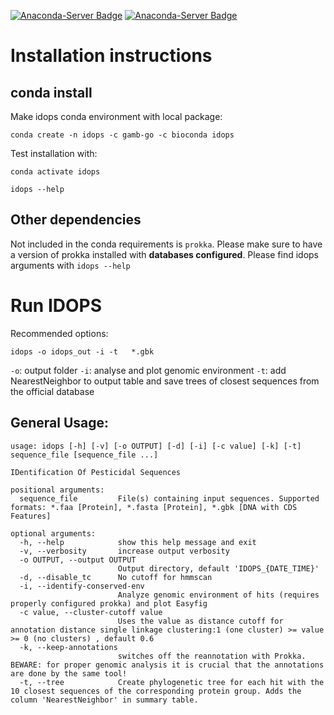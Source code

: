 [![Anaconda-Server Badge](https://anaconda.org/gamb-go/idops/badges/license.svg)](https://anaconda.org/gamb-go/idops) [![Anaconda-Server Badge](https://anaconda.org/gamb-go/idops/badges/installer/conda.svg)](https://conda.anaconda.org/gamb-go) 

Installation instructions
=========================


conda install
-------------

Make idops conda environment with local package:

```
conda create -n idops -c gamb-go -c bioconda idops
````

Test installation with:
```
conda activate idops

idops --help
```


Other dependencies
------------------

Not included in the conda requirements is `prokka`. Please make sure to have a version of prokka installed with **databases configured**.
Please find idops arguments with `idops --help`



Run IDOPS
=========

Recommended options:
```
idops -o idops_out -i -t   *.gbk 
```

`-o`: output folder
`-i`: analyse and plot genomic environment
`-t`: add NearestNeighbor to output table and save trees of closest sequences from the official database


General Usage:
--------------

```
usage: idops [-h] [-v] [-o OUTPUT] [-d] [-i] [-c value] [-k] [-t] sequence_file [sequence_file ...]

IDentification Of Pesticidal Sequences

positional arguments:
  sequence_file         File(s) containing input sequences. Supported formats: *.faa [Protein], *.fasta [Protein], *.gbk [DNA with CDS Features]

optional arguments:
  -h, --help            show this help message and exit
  -v, --verbosity       increase output verbosity
  -o OUTPUT, --output OUTPUT
                        Output directory, default 'IDOPS_{DATE_TIME}'
  -d, --disable_tc      No cutoff for hmmscan
  -i, --identify-conserved-env
                        Analyze genomic environment of hits (requires properly configured prokka) and plot Easyfig
  -c value, --cluster-cutoff value
                        Uses the value as distance cutoff for annotation distance single linkage clustering:1 (one cluster) >= value >= 0 (no clusters) , default 0.6
  -k, --keep-annotations
                        switches off the reannotation with Prokka. BEWARE: for proper genomic analysis it is crucial that the annotations are done by the same tool!
  -t, --tree            Create phylogenetic tree for each hit with the 10 closest sequences of the corresponding protein group. Adds the column 'NearestNeighbor' in summary table.

```
